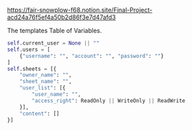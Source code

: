 ﻿https://fair-snowplow-f68.notion.site/Final-Project-acd24a76f5ef4a50b2d86f3e7d47afd3

The templates Table of Variables.
```py
self.current_user = None || ""
self.users = [
    {"username": "", "account": "", "password": ""}
] 
self.sheets = [{
    "owner_name": "",
    "sheet_name": "",
    "user_list": [{
        "user_name": "",
        "access_right": ReadOnly || WriteOnly || ReadWrite
    }],
    "content": []
}] 
```